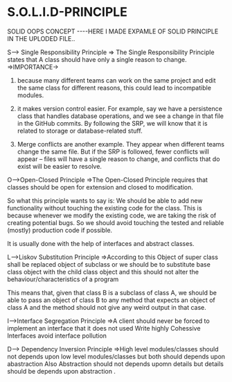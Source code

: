 # S.O.L.I.D-PRINCIPLE
SOLID OOPS CONCEPT ----HERE I MADE EXPAMLE OF SOLID PRINCIPLE IN THE UPLODED FILE..

S--> Single Responsibility Principle
  => The Single Responsibility Principle states that A class should have only a single reason to change.
  =>IMPORTANCE-> 
  
  1. because many different teams can work on the same project and edit the same class for different reasons, this could lead to incompatible modules.

  2. it makes version control easier. For example, say we have a persistence class that handles database operations, and we see a change in that file in
     the GitHub commits. By following the SRP, we will know that it is related to storage or database-related stuff.

  3. Merge conflicts are another example. They appear when different teams change the same file. But if the SRP is followed, fewer conflicts will appear – files 
     will have a single reason to change, and conflicts that do exist will be easier to resolve.


O-->Open-Closed Principle
  =>The Open-Closed Principle requires that classes should be open for extension and closed to modification.
  
   So what this principle wants to say is: We should be able to add new functionality without touching the existing code for the class.
   This is because whenever we modify the existing code, we are taking the risk of creating potential bugs. So we should avoid touching 
   the tested and reliable (mostly) production code if possible.
   
   It is usually done with the help of interfaces and abstract classes.
  
L-->Liskov Substitution Principle
  =>According to this Object of super class shall be replaced object of subclass or we should be to substitute base class object with the child class object 
    and this should not alter the behaviour/characteristics of a program
    
   This means that, given that class B is a subclass of class A, we should be able to pass an object of class B to any method that expects an object of class 
   A and the method should not give any weird output in that case.
   
   
I-->Interface Segregation Principle
  =>A client should never be forced to implement an interface that it does not used
    Write highly Cohessive Interfaces 
    avoid interface pollution
  
D--> Dependency Inversion Principle
  =>High level modules/classes should not depends upon low level modules/classes but both should depends upon abastraction
    Also Abstraction should not depends upomn details but details should be depends upon abstraction .
    
    
